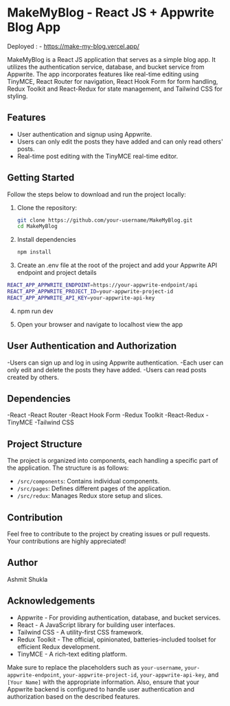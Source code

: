 # MakeMyBlog - React JS + Appwrite Blog App

Deployed : - https://make-my-blog.vercel.app/

MakeMyBlog is a React JS application that serves as a simple blog app. It utilizes the authentication service, database, and bucket service from Appwrite. The app incorporates features like real-time editing using TinyMCE, React Router for navigation, React Hook Form for form handling, Redux Toolkit and React-Redux for state management, and Tailwind CSS for styling.

## Features

- User authentication and signup using Appwrite.
- Users can only edit the posts they have added and can only read others' posts.
- Real-time post editing with the TinyMCE real-time editor.

## Getting Started

Follow the steps below to download and run the project locally:

1. Clone the repository:
   ```bash
   git clone https://github.com/your-username/MakeMyBlog.git
   cd MakeMyBlog


2. Install dependencies
    ```bash
    npm install

3. Create an .env file at the root of the project and add your Appwrite API endpoint and project details
```bash
REACT_APP_APPWRITE_ENDPOINT=https://your-appwrite-endpoint/api
REACT_APP_APPWRITE_PROJECT_ID=your-appwrite-project-id
REACT_APP_APPWRITE_API_KEY=your-appwrite-api-key
```


4. npm run dev


5. Open your browser and navigate to localhost view the app

## User Authentication and Authorization

-Users can sign up and log in using Appwrite authentication.
-Each user can only edit and delete the posts they have added.
-Users can read posts created by others.

## Dependencies

-React
-React Router
-React Hook Form
-Redux Toolkit
-React-Redux
-TinyMCE
-Tailwind CSS

## Project Structure

The project is organized into components, each handling a specific part of the application. The structure is as follows:

- `/src/components`: Contains individual components.
- `/src/pages`: Defines different pages of the application.
- `/src/redux`: Manages Redux store setup and slices.

## Contribution

Feel free to contribute to the project by creating issues or pull requests. Your contributions are highly appreciated!

## Author

Ashmit Shukla

## Acknowledgements

- Appwrite - For providing authentication, database, and bucket services.
- React - A JavaScript library for building user interfaces.
- Tailwind CSS - A utility-first CSS framework.
- Redux Toolkit - The official, opinionated, batteries-included toolset for efficient Redux development.
- TinyMCE - A rich-text editing platform.


Make sure to replace the placeholders such as `your-username`, `your-appwrite-endpoint`, `your-appwrite-project-id`, `your-appwrite-api-key`, and `[Your Name]` with the appropriate information. Also, ensure that your Appwrite backend is configured to handle user authentication and authorization based on the described features.
